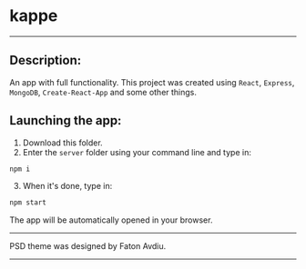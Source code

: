 # kappe
<hr>

<h2>Description:</h2>

An app with full functionality. This project was created using <code>React</code>, <code>Express</code>, <code>MongoDB</code>, <code>Create-React-App</code> and some other things.

<h2>Launching the app:</h2>

1. Download this folder.
2. Enter the <code>server</code> folder using your command line and type in:
```bash
npm i
```
3. When it's done, type in:
```bash
npm start
```
The app will be automatically opened in your browser.

<hr/>
PSD theme was designed by Faton Avdiu.
<hr/>
